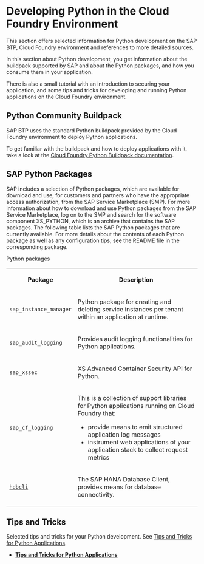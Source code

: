 <!-- loioacf8f49356d047fbb1a4d04dcec3fd36 -->

# Developing Python in the Cloud Foundry Environment

This section offers selected information for Python development on the SAP BTP, Cloud Foundry environment and references to more detailed sources.



In this section about Python development, you get information about the buildpack supported by SAP and about the Python packages, and how you consume them in your application.

There is also a small tutorial with an introduction to securing your application, and some tips and tricks for developing and running Python applications on the Cloud Foundry environment.



## Python Community Buildpack

SAP BTP uses the standard Python buildpack provided by the Cloud Foundry environment to deploy Python applications.

To get familiar with the buildpack and how to deploy applications with it, take a look at the [Cloud Foundry Python Buildpack documentation](https://docs.cloudfoundry.org/buildpacks/python/index.html).



## SAP Python Packages

SAP includes a selection of Python packages, which are available for download and use, for customers and partners who have the appropriate access authorization, from the SAP Service Marketplace \(SMP\). For more information about how to download and use Python packages from the SAP Service Marketplace, log on to the SMP and search for the software component XS\_PYTHON, which is an archive that contains the SAP packages. The following table lists the SAP Python packages that are currently available. For more details about the contents of each Python package as well as any configuration tips, see the README file in the corresponding package.

<a name="loioacf8f49356d047fbb1a4d04dcec3fd36__table_gbs_snc_wcb"/>Python packages


<table>
<tr>
<th>

Package



</th>
<th>

Description



</th>
</tr>
<tr>
<td>

 `sap_instance_manager` 



</td>
<td>

Python package for creating and deleting service instances per tenant within an application at runtime.



</td>
</tr>
<tr>
<td>

 `sap_audit_logging` 



</td>
<td>

Provides audit logging functionalities for Python applications.



</td>
</tr>
<tr>
<td>

 `sap_xssec` 



</td>
<td>

XS Advanced Container Security API for Python.



</td>
</tr>
<tr>
<td>

 `sap_cf_logging` 



</td>
<td>

This is a collection of support libraries for Python applications running on Cloud Foundry that:

-   provide means to emit structured application log messages
-   instrument web applications of your application stack to collect request metrics



</td>
</tr>
<tr>
<td>

 [`hdbcli`](https://help.sap.com/viewer/0eec0d68141541d1b07893a39944924e/2.0.02/en-US/f3b8fabf34324302b123297cdbe710f0.html) 



</td>
<td>

The SAP HANA Database Client, provides means for database connectivity.



</td>
</tr>
</table>



## Tips and Tricks

Selected tips and tricks for your Python development. See [Tips and Tricks for Python Applications](Tips_and_Tricks_for_Python_Applications_b5e1c82.md).

-   **[Tips and Tricks for Python Applications](Tips_and_Tricks_for_Python_Applications_b5e1c82.md)**  



